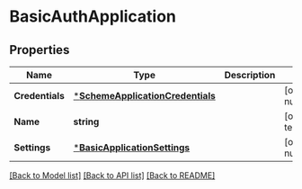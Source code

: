 # BasicAuthApplication

## Properties
Name | Type | Description | Notes
------------ | ------------- | ------------- | -------------
**Credentials** | [***SchemeApplicationCredentials**](SchemeApplicationCredentials.md) |  | [optional] [default to null]
**Name** | **string** |  | [optional] [default to template_basic_auth]
**Settings** | [***BasicApplicationSettings**](BasicApplicationSettings.md) |  | [optional] [default to null]

[[Back to Model list]](../README.md#documentation-for-models) [[Back to API list]](../README.md#documentation-for-api-endpoints) [[Back to README]](../README.md)

